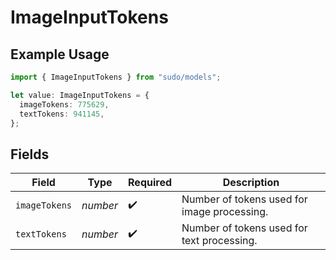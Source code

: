 # ImageInputTokens

## Example Usage

```typescript
import { ImageInputTokens } from "sudo/models";

let value: ImageInputTokens = {
  imageTokens: 775629,
  textTokens: 941145,
};
```

## Fields

| Field                                       | Type                                        | Required                                    | Description                                 |
| ------------------------------------------- | ------------------------------------------- | ------------------------------------------- | ------------------------------------------- |
| `imageTokens`                               | *number*                                    | :heavy_check_mark:                          | Number of tokens used for image processing. |
| `textTokens`                                | *number*                                    | :heavy_check_mark:                          | Number of tokens used for text processing.  |